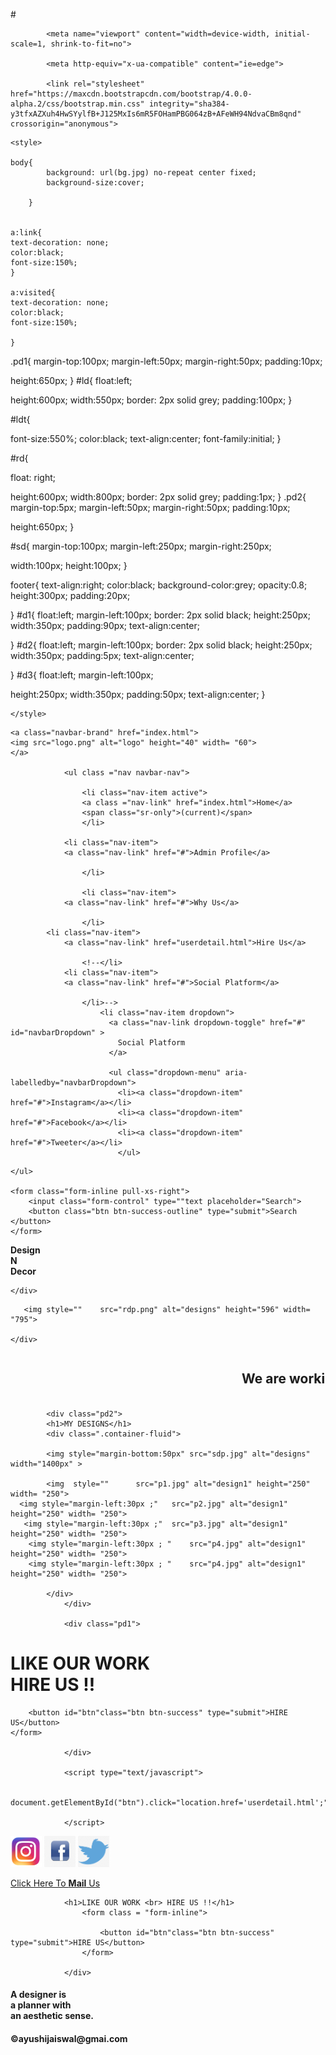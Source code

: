 #<!-- Architect website-->
<html>
	<head>
	<title> Design N Decor </title>
			<meta charset="utf-8">

			<meta name="viewport" content="width=device-width, initial-scale=1, shrink-to-fit=no">

			<meta http-equiv="x-ua-compatible" content="ie=edge">

			<link rel="stylesheet" href="https://maxcdn.bootstrapcdn.com/bootstrap/4.0.0-alpha.2/css/bootstrap.min.css" integrity="sha384-y3tfxAZXuh4HwSYylfB+J125MxIs6mR5FOHamPBG064zB+AFeWH94NdvaCBm8qnd" crossorigin="anonymous">

<script></script>


	<style>

	body{
			background: url(bg.jpg) no-repeat center fixed;
			background-size:cover;

		}


	a:link{
	text-decoration: none;
	color:black;
	font-size:150%;
	}

	a:visited{
	text-decoration: none;
	color:black;
	font-size:150%;	

	}
.pd1{
margin-top:100px;
margin-left:50px;
margin-right:50px;
padding:10px;

height:650px;
}
#ld{
float:left;

height:600px;
width:550px;
border: 2px solid grey;
padding:100px;
}

#ldt{

font-size:550%;
color:black;
text-align:center;
font-family:initial;
}

#rd{

float: right;

height:600px;
width:800px;
border: 2px solid grey;
padding:1px;
}
.pd2{
margin-top:5px;
margin-left:50px;
margin-right:50px;
padding:10px;

height:650px;
}

#sd{
margin-top:100px;
margin-left:250px;
margin-right:250px;

width:100px;
height:100px;
}

footer{
text-align:right;
color:black;
background-color:grey;
opacity:0.8;
height:300px;
padding:20px;

}
 #d1{
 float:left;
 margin-left:100px;
 border: 2px solid black;
 height:250px;
 width:350px;
 padding:90px;
 text-align:center;


 }
#d2{ 
 float:left;
 margin-left:100px;
 border: 2px solid black;
 height:250px;
 width:350px;
 padding:5px;
 text-align:center;

 }
#d3{
 float:left;
 margin-left:100px;


 height:250px;
 width:350px;
 padding:50px;
 text-align:center;
 }



	</style>
</head>
<body>
<nav class="navbar navbar-fixed-top ">

	<a class="navbar-brand" href="index.html">
    <img src="logo.png" alt="logo" height="40" width= "60">
	</a>

				<ul class ="nav navbar-nav">

					<li class="nav-item active">
					<a class ="nav-link" href="index.html">Home</a>
					<span class="sr-only">(current)</span>
					</li>

				<li class="nav-item">
				<a class="nav-link" href="#">Admin Profile</a>

					</li>

					<li class="nav-item">
				<a class="nav-link" href="#">Why Us</a>

					</li>
			<li class="nav-item">
				<a class="nav-link" href="userdetail.html">Hire Us</a>

					<!--</li>
				<li class="nav-item">
				<a class="nav-link" href="#">Social Platform</a>
					
					</li>-->	
						<li class="nav-item dropdown">
						  <a class="nav-link dropdown-toggle" href="#" id="navbarDropdown" >
							Social Platform
						  </a>

						  <ul class="dropdown-menu" aria-labelledby="navbarDropdown">
							<li><a class="dropdown-item" href="#">Instagram</a></li>
							<li><a class="dropdown-item" href="#">Facebook</a></li>
							<li><a class="dropdown-item" href="#">Tweeter</a></li>
							</ul>

 </li>






	</ul>

	<form class="form-inline pull-xs-right"> 
		<input class="form-control" type=""text placeholder="Search">
		<button class="btn btn-success-outline" type="submit">Search </button>
	</form>
</nav>
<div class="pd1">
<div id="ld">
	<div id="ldt">
	<p> <b>Design <br>N<br> Decor</b></p>



	</div>
</div>

<div id="rd">
	<div id="rdp">


	   <img style=""	src="rdp.png" alt="designs" height="596" width= "795">

	</div>
</div>	

</div>

<marquee>
<h2 style=" font-size:300%,font-family:initial;">We are working hard to put well-being of our partners and customers first in all that we do.</h2>
</marquee>

			<div class="pd2">
			<h1>MY DESIGNS</h1>
			<div class=".container-fluid">

			<img style="margin-bottom:50px"	src="sdp.jpg" alt="designs" width="1400px" >

			<img  style=""		src="p1.jpg" alt="design1" height="250" width= "250">
	  <img style="margin-left:30px ;"  	src="p2.jpg" alt="design1" height="250" width= "250">
	   <img style="margin-left:30px ;"	src="p3.jpg" alt="design1" height="250" width= "250">
	    <img style="margin-left:30px ; "	src="p4.jpg" alt="design1" height="250" width= "250">
		<img style="margin-left:30px ; "	src="p4.jpg" alt="design1" height="250" width= "250">

			</div>
				</div>

				<div class="pd1">

<h1>LIKE OUR WORK <br> HIRE US !!</h1>			
	<form class = "form-inline"> 

		<button id="btn"class="btn btn-success" type="submit">HIRE US</button>
	</form>	

				</div>

				<script type="text/javascript">

				document.getElementById("btn").click="location.href='userdetail.html';" 

				</script>
<footer>

<div id="d1">
<a href="#"><img src="insta.png"width="50" height="50"></a>
<a href="#"><img src="fb.jpg"width="50" height="50"></a>
<a href="#"><img src="tt.png"width="50" height="50"></a>

<a href="mailto:ayushi@gmail.com">Click Here To <b>Mail</b> Us</a>

</div>
				<div id="d2">

				<h1>LIKE OUR WORK <br> HIRE US !!</h1>			
					<form class = "form-inline"> 

						<button id="btn"class="btn btn-success" type="submit">HIRE US</button>
					</form>	

				</div>
<div id="d3">


<h4>A designer is <br>a planner with <br>an aesthetic sense.</h4>
</div>
<h4>©ayushijaiswal@gmai.com</h4>
</footer>




</body>
</html>
